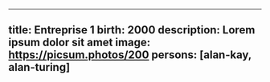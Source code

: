 ---

title: Entreprise 1
birth: 2000
description: Lorem ipsum dolor sit amet
image: https://picsum.photos/200
persons: [alan-kay, alan-turing]
---